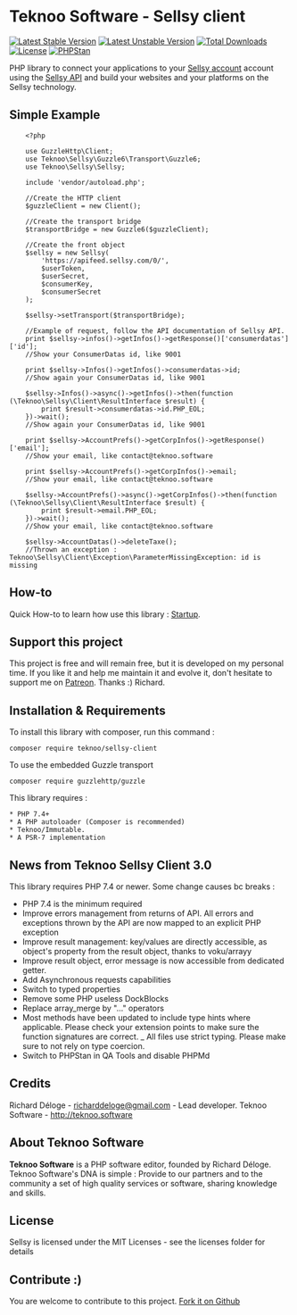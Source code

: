 Teknoo Software - Sellsy client
==========================

[![Latest Stable Version](https://poser.pugx.org/teknoo/sellsy-client/v/stable)](https://packagist.org/packages/teknoo/sellsy-client)
[![Latest Unstable Version](https://poser.pugx.org/teknoo/sellsy-client/v/unstable)](https://packagist.org/packages/teknoo/sellsy-client)
[![Total Downloads](https://poser.pugx.org/teknoo/sellsy-client/downloads)](https://packagist.org/packages/teknoo/sellsy-client)
[![License](https://poser.pugx.org/teknoo/sellsy-client/license)](https://packagist.org/packages/teknoo/sellsy-client)
[![PHPStan](https://img.shields.io/badge/PHPStan-enabled-brightgreen.svg?style=flat)](https://github.com/phpstan/phpstan)

PHP library to connect your applications to your [Sellsy account](http://sellsy.com/) account using the 
[Sellsy API](http://api.sellsy.com/) and build your websites and your platforms on the Sellsy technology.

Simple Example
--------------

        <?php

        use GuzzleHttp\Client;
        use Teknoo\Sellsy\Guzzle6\Transport\Guzzle6;
        use Teknoo\Sellsy\Sellsy;
        
        include 'vendor/autoload.php';
        
        //Create the HTTP client
        $guzzleClient = new Client();
        
        //Create the transport bridge
        $transportBridge = new Guzzle6($guzzleClient);
        
        //Create the front object
        $sellsy = new Sellsy(
            'https://apifeed.sellsy.com/0/',
            $userToken,
            $userSecret,
            $consumerKey,
            $consumerSecret
        );
        
        $sellsy->setTransport($transportBridge);
        
        //Example of request, follow the API documentation of Sellsy API.
        print $sellsy->infos()->getInfos()->getResponse()['consumerdatas']['id'];
        //Show your ConsumerDatas id, like 9001
        
        print $sellsy->Infos()->getInfos()->consumerdatas->id;
        //Show again your ConsumerDatas id, like 9001
        
        $sellsy->Infos()->async()->getInfos()->then(function (\Teknoo\Sellsy\Client\ResultInterface $result) {
            print $result->consumerdatas->id.PHP_EOL;
        })->wait();
        //Show again your ConsumerDatas id, like 9001
        
        print $sellsy->AccountPrefs()->getCorpInfos()->getResponse()['email'];
        //Show your email, like contact@teknoo.software
        
        print $sellsy->AccountPrefs()->getCorpInfos()->email;
        //Show your email, like contact@teknoo.software
        
        $sellsy->AccountPrefs()->async()->getCorpInfos()->then(function (\Teknoo\Sellsy\Client\ResultInterface $result) {
            print $result->email.PHP_EOL;
        })->wait();
        //Show your email, like contact@teknoo.software
        
        $sellsy->AccountDatas()->deleteTaxe();
        //Thrown an exception : Teknoo\Sellsy\Client\Exception\ParameterMissingException: id is missing

How-to
------
Quick How-to to learn how use this library : [Startup](docs/quick-startup.md).

Support this project
---------------------

This project is free and will remain free, but it is developed on my personal time. 
If you like it and help me maintain it and evolve it, don't hesitate to support me on [Patreon](https://patreon.com/teknoo_software).
Thanks :) Richard. 

Installation & Requirements
---------------------------
To install this library with composer, run this command :

    composer require teknoo/sellsy-client
    
To use the embedded Guzzle transport    

    composer require guzzlehttp/guzzle

This library requires :

    * PHP 7.4+
    * A PHP autoloader (Composer is recommended)
    * Teknoo/Immutable.
    * A PSR-7 implementation

News from Teknoo Sellsy Client 3.0
----------------------------------

This library requires PHP 7.4 or newer. Some change causes bc breaks :

- PHP 7.4 is the minimum required
- Improve errors management from returns of API. All errors and exceptions thrown by the API
  are now mapped to an explicit PHP exception
- Improve result management: key/values are directly accessible, as object's property from the result object, thanks to voku/arrayy
- Improve result object, error message is now accessible from dedicated getter.
- Add Asynchronous requests capabilities
- Switch to typed properties
- Remove some PHP useless DockBlocks
- Replace array_merge by "..." operators
- Most methods have been updated to include type hints where applicable. Please check your extension points to make sure the function signatures are correct.
_ All files use strict typing. Please make sure to not rely on type coercion.
- Switch to PHPStan in QA Tools and disable PHPMd
  
  
Credits
-------
Richard Déloge - <richarddeloge@gmail.com> - Lead developer.
Teknoo Software - <http://teknoo.software>

About Teknoo Software
---------------------
**Teknoo Software** is a PHP software editor, founded by Richard Déloge. 
Teknoo Software's DNA is simple : Provide to our partners and to the community a set of high quality services or software,
 sharing knowledge and skills.
 
License
-------
Sellsy is licensed under the MIT Licenses - see the licenses folder for details

Contribute :)
-------------

You are welcome to contribute to this project. [Fork it on Github](CONTRIBUTING.md)
